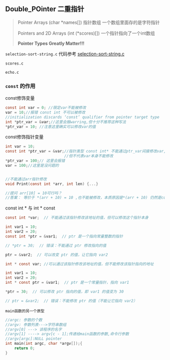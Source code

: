 ## Double_POinter 二重指针

> Pointer Arrays (char *names[]) 指针数组 一个数组里面存的是字符指针
>
> Pointers and 2D Arrays (int (*scores)[]) 一个指针指向了一个int数组
>
> **Pointer Types Greatly Matter!!!**

`selection-sort-string.c` 
代码参考 [selection-sort-string.c](selection-sort-string.c)

`scores.c`

`echo.c`



### `const` 的作用
const修饰变量
```c
const int var = 0; //限定var不能被修改
var = 10;//报错 const int 不可以被修改
//initialization discards ‘const’ qualifier from pointer target type
int *ptr_var = &var;//这里会报warring,但十分不推荐这种写法
*ptr_var = 10; //注意这里确实可以修改var的值
```

const修饰指针变量
```c
int var = 10;
const int *ptr_var = &var;//指针类型 const int* 不能通过ptr_var间接修改var,                      
                          //但不代表var本身不能修改
*ptr_var = 100;// 这里会报错 
var = 100;//这里是没问题的
```

```c

//不能通过arr指针修改
void Print(const int *arr, int len) {...}

//提问 arr[10] = 10可行吗？
//答案： 等价于 *(arr + 10) = 10 ,也不能被修改，本质原因是*(arr + 10) 仍然是const int 
```
const int * 与 int * const
```c
const int *var;  // 不能通过该指针修改该地址的值，但可以修改这个指针本身

int var1 = 10;
int var2 = 20;
const int *ptr = &var1;  // ptr 是一个指向常量整数的指针

// *ptr = 30;  // 错误：不能通过 ptr 修改指向的值

ptr = &var2;  // 可以改变 ptr 的值，让它指向 var2

int * const var; //可以通过该指针修改该地址的值，但不能修改该指针指向的地址

int var1 = 10;
int var2 = 20;
int * const ptr = &var1;  // ptr 是一个常量指针，指向 var1

*ptr = 30;  // 可以修改 ptr 指向的值，即 var1 的值变为 30

// ptr = &var2;  // 错误：不能修改 ptr 的值（不能让它指向 var2）

```

`main函数的另一个原型`

```c
//argc: 参数的个数
//argv: 参数列表--->字符串数组 
//argv[0] ---> 该程序的名字 
//argv[1] ----> argv[c - 1];传递给main函数的参数,命令行参数
//argv[argc]:NULL pointer
int main(int argc, char *argv[]);{
    return 0;
}
```